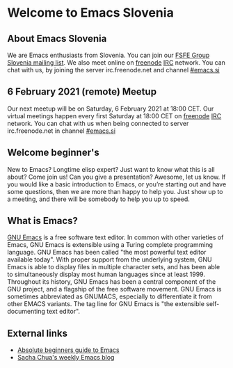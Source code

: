 # Welcome to Emacs Slovenia

## About Emacs Slovenia
We are Emacs enthusiasts from Slovenia. You can join our [FSFE Group Slovenia mailing list](https://lists.fsfe.org/mailman/listinfo/fsfe-si). We also meet online on [freenode](http://www.freenode.net) [IRC](https://en.wikipedia.org/wiki/Internet_Relay_Chat) network. You can chat with us, by joining the server irc.freenode.net and channel [#emacs.si](https://webchat.freenode.net/#emacs.si)

## 6 February 2021 (remote) Meetup
Our next meetup will be on Saturday, 6 February 2021 at 18:00 CET. Our virtual meetings happen every first Saturday at 18:00 CET on [freenode](http://www.freenode.net) [IRC](https://en.wikipedia.org/wiki/Internet_Relay_Chat) network. You can chat with us when being connected to server irc.freenode.net in channel [#emacs.si](https://webchat.freenode.net/#emacs.si)

## Welcome beginner's
New to Emacs? Longtime elisp expert? Just want to know what this is all about? Come join us! Can you give a presentation? Awesome, let us know. If you would like a basic introduction to Emacs, or you’re starting out and have some questions, then we are more than happy to help you. Just show up to a meeting, and there will be somebody to help you up to speed.

## What is Emacs?
[GNU Emacs](https://www.gnu.org/software/emacs/) is a free software text editor. In common with other varieties of Emacs, GNU Emacs is extensible using a Turing complete programming language. GNU Emacs has been called "the most powerful text editor available today". With proper support from the underlying system, GNU Emacs is able to display files in multiple character sets, and has been able to simultaneously display most human languages since at least 1999. Throughout its history, GNU Emacs has been a central component of the GNU project, and a flagship of the free software movement. GNU Emacs is sometimes abbreviated as GNUMACS, especially to differentiate it from other EMACS variants. The tag line for GNU Emacs is "the extensible self-documenting text editor".

## External links
* [Absolute beginners guide to Emacs](http://www.jesshamrick.com/2012/09/10/absolute-beginners-guide-to-emacs/)
* [Sacha Chua's weekly Emacs blog](https://sachachua.com/blog)
